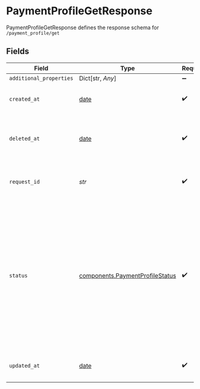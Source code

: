 # PaymentProfileGetResponse

PaymentProfileGetResponse defines the response schema for `/payment_profile/get`


## Fields

| Field                                                                                                                                                                                                                                                                                                                                                                                                                                                                  | Type                                                                                                                                                                                                                                                                                                                                                                                                                                                                   | Required                                                                                                                                                                                                                                                                                                                                                                                                                                                               | Description                                                                                                                                                                                                                                                                                                                                                                                                                                                            |
| ---------------------------------------------------------------------------------------------------------------------------------------------------------------------------------------------------------------------------------------------------------------------------------------------------------------------------------------------------------------------------------------------------------------------------------------------------------------------- | ---------------------------------------------------------------------------------------------------------------------------------------------------------------------------------------------------------------------------------------------------------------------------------------------------------------------------------------------------------------------------------------------------------------------------------------------------------------------- | ---------------------------------------------------------------------------------------------------------------------------------------------------------------------------------------------------------------------------------------------------------------------------------------------------------------------------------------------------------------------------------------------------------------------------------------------------------------------- | ---------------------------------------------------------------------------------------------------------------------------------------------------------------------------------------------------------------------------------------------------------------------------------------------------------------------------------------------------------------------------------------------------------------------------------------------------------------------- |
| `additional_properties`                                                                                                                                                                                                                                                                                                                                                                                                                                                | Dict[str, *Any*]                                                                                                                                                                                                                                                                                                                                                                                                                                                       | :heavy_minus_sign:                                                                                                                                                                                                                                                                                                                                                                                                                                                     | N/A                                                                                                                                                                                                                                                                                                                                                                                                                                                                    |
| `created_at`                                                                                                                                                                                                                                                                                                                                                                                                                                                           | [date](https://docs.python.org/3/library/datetime.html#date-objects)                                                                                                                                                                                                                                                                                                                                                                                                   | :heavy_check_mark:                                                                                                                                                                                                                                                                                                                                                                                                                                                     | Timestamp in [ISO 8601](https://wikipedia.org/wiki/ISO_8601) format (`YYYY-MM-DDTHH:mm:ssZ`) indicating the time the given Payment Profile was created at                                                                                                                                                                                                                                                                                                              |
| `deleted_at`                                                                                                                                                                                                                                                                                                                                                                                                                                                           | [date](https://docs.python.org/3/library/datetime.html#date-objects)                                                                                                                                                                                                                                                                                                                                                                                                   | :heavy_check_mark:                                                                                                                                                                                                                                                                                                                                                                                                                                                     | Timestamp in [ISO 8601](https://wikipedia.org/wiki/ISO_8601) format (`YYYY-MM-DDTHH:mm:ssZ`) indicating the time the given Payment Profile was deleted at. Always `null` if the Payment Profile has not been deleted                                                                                                                                                                                                                                                   |
| `request_id`                                                                                                                                                                                                                                                                                                                                                                                                                                                           | *str*                                                                                                                                                                                                                                                                                                                                                                                                                                                                  | :heavy_check_mark:                                                                                                                                                                                                                                                                                                                                                                                                                                                     | A unique identifier for the request, which can be used for troubleshooting. This identifier, like all Plaid identifiers, is case sensitive.                                                                                                                                                                                                                                                                                                                            |
| `status`                                                                                                                                                                                                                                                                                                                                                                                                                                                               | [components.PaymentProfileStatus](../../models/components/paymentprofilestatus.md)                                                                                                                                                                                                                                                                                                                                                                                     | :heavy_check_mark:                                                                                                                                                                                                                                                                                                                                                                                                                                                     | The status of the given Payment Profile.<br/><br/>`READY`: This Payment Profile is ready to be used to create transfers using `/transfer/authorization/create` and `/transfer/create`.<br/><br/>`PENDING`: This Payment Profile is not ready to be used. You’ll need to call `/link/token/create` and provide the `payment_profile_token` in the `transfer.payment_profile_token` field to initiate the account linking experience.<br/><br/>`REMOVED`: This Payment Profile has been removed. |
| `updated_at`                                                                                                                                                                                                                                                                                                                                                                                                                                                           | [date](https://docs.python.org/3/library/datetime.html#date-objects)                                                                                                                                                                                                                                                                                                                                                                                                   | :heavy_check_mark:                                                                                                                                                                                                                                                                                                                                                                                                                                                     | Timestamp in [ISO 8601](https://wikipedia.org/wiki/ISO_8601) format (`YYYY-MM-DDTHH:mm:ssZ`) indicating the last time the given Payment Profile was updated at                                                                                                                                                                                                                                                                                                         |